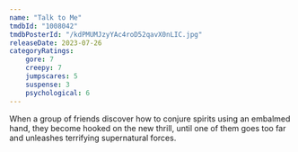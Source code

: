 ```yaml
---
name: "Talk to Me"
tmdbId: "1008042"
tmdbPosterId: "/kdPMUMJzyYAc4roD52qavX0nLIC.jpg"
releaseDate: 2023-07-26
categoryRatings:
    gore: 7
    creepy: 7
    jumpscares: 5
    suspense: 3
    psychological: 6
---
```

When a group of friends discover how to conjure spirits using an embalmed hand, they become hooked on the new thrill, until one of them goes too far and unleashes terrifying supernatural forces.
